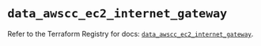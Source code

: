 # `data_awscc_ec2_internet_gateway`

Refer to the Terraform Registry for docs: [`data_awscc_ec2_internet_gateway`](https://registry.terraform.io/providers/hashicorp/awscc/0.70.0/docs/data-sources/ec2_internet_gateway).
